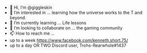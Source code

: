- 👋 Hi, I’m @giggleskin
- 👀 I’m interested in ... learning how the universe works to the T and beyond.
- 🌱 I’m currently learning ... Life lessons
- 💞️ I’m looking to collaborate on ... the gaming community 
- 📫 How to reach me ... 
-   up to a week https://www.facebook.com/kenneth.short.75/
-   up to a day OR TWO Discord user, Trohs-Rearwhole#1437

<!---
giggleskin/giggleskin is a ✨ special ✨ repository because its `README.md` (this file) appears on your GitHub profile.
You can click the Preview link to take a look at your changes.
--->
